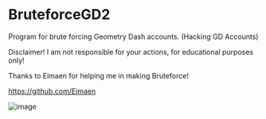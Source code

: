 # BruteforceGD2
Program for brute forcing Geometry Dash accounts. (Hacking GD Accounts)

Disclaimer! I am not responsible for your actions, for educational purposes only!

Thanks to Eimaen for helping me in making Bruteforce!

https://github.com/Eimaen

![image](https://user-images.githubusercontent.com/66429886/151333563-8ba036db-15f7-49c7-917d-5eb657baba7b.png)
